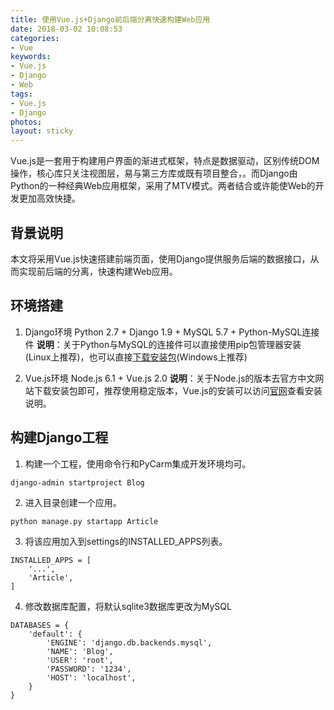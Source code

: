 ```yaml
---
title: 使用Vue.js+Django前后端分离快速构建Web应用
date: 2018-03-02 10:08:53
categories:
- Vue
keywords:
- Vue.js
- Django
- Web
tags:
- Vue.js
- Django
photos:
layout: sticky
---
```


Vue.js是一套用于构建用户界面的渐进式框架，特点是数据驱动，区别传统DOM操作，核心库只关注视图层，易与第三方库或既有项目整合，。而Django由Python的一种经典Web应用框架，采用了MTV模式。两者结合或许能使Web的开发更加高效快捷。

## 背景说明

本文将采用Vue.js快速搭建前端页面，使用Django提供服务后端的数据接口，从而实现前后端的分离，快速构建Web应用。

## 环境搭建

1. Django环境
Python 2.7 + Django 1.9 + MySQL 5.7 + Python-MySQL连接件
**说明**：关于Python与MySQL的连接件可以直接使用pip包管理器安装(Linux上推荐)，也可以直接[下载安装包](https://pypi.python.org/pypi/MySQL-python/1.2.5)(Windows上推荐)

2. Vue.js环境
Node.js 6.1 + Vue.js 2.0
**说明**：关于Node.js的版本去官方中文网站下载安装包即可，推荐使用稳定版本，Vue.js的安装可以访问[官网](https://cn.vuejs.org/v2/guide/installation.html)查看安装说明。

## 构建Django工程

1. 构建一个工程，使用命令行和PyCarm集成开发环境均可。

```
django-admin startproject Blog
```

2. 进入目录创建一个应用。

```
python manage.py startapp Article
```

3.  将该应用加入到settings的INSTALLED_APPS列表。

```
INSTALLED_APPS = [
    '...',
    'Article',
]
```

4.  修改数据库配置，将默认sqlite3数据库更改为MySQL

```
DATABASES = {
    'default': {
        'ENGINE': 'django.db.backends.mysql',
        'NAME': 'Blog',
        'USER': 'root',
        'PASSWORD': '1234',
        'HOST': 'localhost',
    }
}
```
